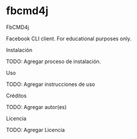 # fbcmd4j
FbCMD4j

Facebook CLI client. For educational purposes only.

Instalación

TODO: Agregar proceso de instalación.

Uso

TODO: Agregar instrucciones de uso

Créditos

TODO: Agregar autor(es)

Licencia

TODO: Agregar Licencia
